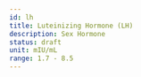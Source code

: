 ```yaml
---
id: lh
title: Luteinizing Hormone (LH)
description: Sex Hormone
status: draft
unit: mIU/mL
range: 1.7 - 8.5
---
```


